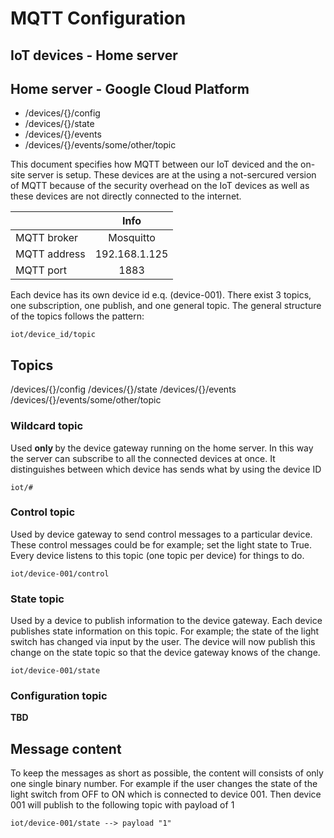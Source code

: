 # MQTT Configuration

## IoT devices - Home server

## Home server - Google Cloud Platform
* /devices/{}/config
* /devices/{}/state
* /devices/{}/events
* /devices/{}/events/some/other/topic




This document specifies how MQTT between our IoT deviced and the on-site server is setup. These devices are at the 
using a not-sercured version of MQTT because of the security overhead on the IoT devices as well as these devices are 
not directly connected to the internet. 

|               | Info          |
| ------------- |:-------------:|
| MQTT broker   | Mosquitto     |
| MQTT address  | 192.168.1.125 |
| MQTT port     | 1883          |


Each device has its own device id e.q. (device-001). There exist 3 topics, one subscription, one publish, and one
general topic. 
The general structure of the topics follows the pattern:
```
iot/device_id/topic
```

## Topics
/devices/{}/config
/devices/{}/state
/devices/{}/events
/devices/{}/events/some/other/topic

### Wildcard topic
Used <b> only </b> by the device gateway running on the home server. In this way the server can subscribe to all the connected 
devices at once. It distinguishes between which device has sends what by using the device ID
```
iot/#
```

### Control topic
Used by device gateway to send control messages to a particular device. These control messages could be for example; 
set the light state to True. Every device listens to this topic (one topic per device) for things to do.
```
iot/device-001/control
```

### State topic
Used by a device to publish information to the device gateway. Each device publishes state information on this topic. 
For example; the state of the light switch has changed via input by the user. The device will now publish this change 
on the state topic so that the device gateway knows of the change.
```
iot/device-001/state
```

### Configuration topic
<b>TBD</b>



## Message content
To keep the messages as short as possible, the content will consists of only one single binary number. For example if 
the user changes the state of the light switch from OFF to ON which is connected to device 001. Then device 001 will publish to the 
following topic with payload of 1
```
iot/device-001/state --> payload "1"
```